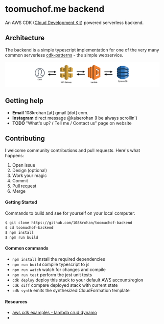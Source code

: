 # toomuchof.me backend

An AWS CDK ([Cloud Development Kit](https://github.com/aws/aws-cdk)) powered serverless backend.

## Architecture

The backend is a simple typescript implementation for one of the very many common serverless [cdk-patterns](https://github.com/cdk-patterns/) - the simple webservice.

[architecture-diagram]: https://raw.githubusercontent.com/cdk-patterns/serverless/master/the-simple-webservice/img/architecture.png "Simple architecture diagram sourced from simple webservice cdk pattern"

![architecture diagram][architecture-diagram]

## Getting help

- **Email** 108krohan [at] gmail [dot] com.
- **Instagram** direct message @kaiserohan (I be always scrollin')
- **TODO** "What's up? / Tell me / Contact us" page on website

## Contributing
I welcome community contributions and pull requests. Here's what happens: 
1. Open issue
2. Design (optional)
3. Work your magic
4. Commit
5. Pull request
6. Merge

#### Getting Started
Commands to build and see for yourself on your local computer: 
```
$ git clone https://github.com/108krohan/toomuchof-backend
$ cd toomuchof-backend
$ npm install
$ npm run build
```

#### Common commands 
 * `npm install`     install the required dependencies
 * `npm run build`   compile typescript to js
 * `npm run watch`   watch for changes and compile
 * `npm run test`    perform the jest unit tests
 * `cdk deploy`      deploy this stack to your default AWS account/region
 * `cdk diff`        compare deployed stack with current state
 * `cdk synth`       emits the synthesized CloudFormation template


#### Resources
- [aws cdk examples - lambda crud dynamo](https://github.com/aws-samples/aws-cdk-examples/blob/master/typescript/api-cors-lambda-crud-dynamodb/src/create.ts)
- 